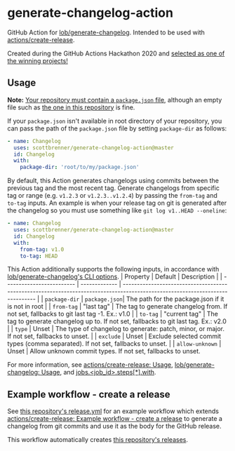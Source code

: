 # generate-changelog-action

GitHub Action for [lob/generate-changelog](https://github.com/lob/generate-changelog/). Intended to be used with [actions/create-release](https://github.com/actions/create-release).

Created during the GitHub Actions Hackathon 2020 and [selected as one of the winning projects!](https://docs.google.com/spreadsheets/d/1YL6mjJXGt3-75GejQCubsOvWwtYcGaqbJA7msnsh7Tg/edit#gid=0&range=A100:C100)

## Usage

**Note:** [Your repository must contain a `package.json` file](https://github.com/lob/generate-changelog/issues/38#issuecomment-362726723), although an empty file such as [the one in this repository](https://github.com/ScottBrenner/generate-changelog-action/blob/master/package.json) is fine.

If your `package.json` isn't available in root directory of your repository, you can pass the path of the `package.json` file by setting `package-dir` as follows:

```yaml
- name: Changelog
  uses: scottbrenner/generate-changelog-action@master
  id: Changelog
  with:
    package-dir: 'root/to/my/package.json'
```

By default, this Action generates changelogs using commits between the previous tag and the most recent tag. Generate changelogs from specific tag or range (e.g. `v1.2.3` or `v1.2.3..v1.2.4`) by passing the `from-tag` and `to-tag` inputs. An example is when your release tag on git is generated after the changelog so you must use something like `git log v1..HEAD --oneline`:

```yaml
- name: Changelog
  uses: scottbrenner/generate-changelog-action@master
  id: Changelog
  with:
    from-tag: v1.0
    to-tag: HEAD
```

This Action additionally supports the following inputs, in accordance with [lob/generate-changelog's CLI options](https://github.com/lob/generate-changelog/#cli).
| Property                  | Default       | Description                                                                                                                   |
| ------------------------- | ------------- | ----------------------------------------------------------------------------------------------------------------------------- |
| `package-dir`             | `package.json`| The path for the package.json if it is not in root                                                                            |
| `from-tag`                | "last tag"    | The tag to generate changelog from. If not set, fallbacks to git last tag -1. Ex.: v1.0                                       |
| `to-tag`                  | "current tag" | The tag to generate changelog up to. If not set, fallbacks to git last tag.   Ex.: v2.0                                       |
| `type`                    | Unset         | The type of changelog to generate: patch, minor, or major. If not set, fallbacks to unset.                                    |
| `exclude`                 | Unset         | Exclude selected commit types (comma separated). If not set, fallbacks to unset.                                              |
| `allow-unknown`           | Unset         | Allow unknown commit types. If not set, fallbacks to unset.

For more information, see [actions/create-release: Usage](https://github.com/actions/create-release#usage), [lob/generate-changelog: Usage](https://github.com/lob/generate-changelog#usage), and [jobs.<job_id>.steps[*].with](https://docs.github.com/en/actions/reference/workflow-syntax-for-github-actions#jobsjob_idstepswith).


## Example workflow - create a release
See [this repository's release.yml](https://github.com/ScottBrenner/generate-changelog-action/blob/master/.github/workflows/release.yml) for an example workflow which extends [actions/create-release: Example workflow - create a release](https://github.com/actions/create-release#example-workflow---create-a-release) to generate a changelog from git commits and use it as the body for the GitHub release.

This workflow automatically creates [this repository's releases](https://github.com/ScottBrenner/generate-changelog-action/releases).
